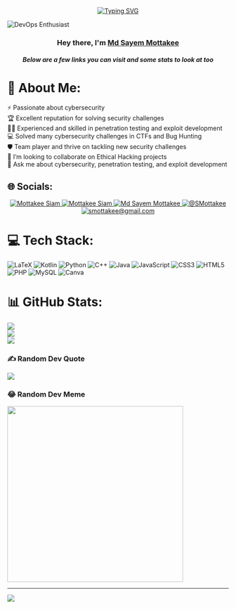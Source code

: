 <p align="center">
<a href="https://git.io/typing-svg"><img src="https://readme-typing-svg.demolab.com?font=Fira+Code&weight=700&pause=1000&center=true&random=false&width=435&lines=I+am+a+passionate+problem+solver;and+Backend+Developer%F0%9F%92%BB." alt="Typing SVG" /></a>
</p>  



![DevOps Enthusiast](https://cdn0.scrvt.com/fokus/b10b9460c59ce9fe/1a1bf772ad3a/v/71c632bfce7e/AI_KI_970x485.jpg?nowebp=1)

<h3 align="center">Hey there, I'm <a href="https://github.com/MdSayemMottakee">Md Sayem Mottakee</a></h3>
<h5 align="center">Below are a few links you can visit and some stats to look at too</h5>

# 💫 About Me:
⚡ Passionate about cybersecurity<br>🏆 Excellent reputation for solving security challenges<br>🧙‍♂️ Experienced and skilled in penetration testing and exploit development<br>💻 Solved many cybersecurity challenges in CTFs and Bug Hunting<br>🛡️ Team player and thrive on tackling new security challenges<br>👯 I’m looking to collaborate on Ethical Hacking projects<br>💬 Ask me about cybersecurity, penetration testing, and exploit development


## 🌐 Socials:
<p align="center">
  <a href="https://facebook.com/Mottakee"> 
    <img src="https://img.shields.io/badge/Facebook-%231877F2.svg?logo=Facebook&logoColor=white" alt="Mottakee Siam">
  </a>
  <a href="https://instagram.com/__ryuk24__/">
    <img src="https://img.shields.io/badge/Instagram-%23E4405F.svg?logo=Instagram&logoColor=white" alt="Mottakee Siam">
  </a>
  <a href="https://www.linkedin.com/in/md-sayem-mottakee/">
    <img src="https://img.shields.io/badge/LinkedIn-%230077B5.svg?logo=linkedin&logoColor=white" alt="Md Sayem Mottakee">
  </a>
  <a href="https://x.com/@SMottakee">
    <img src="https://img.shields.io/badge/X-black.svg?logo=X&logoColor=white" alt="@SMottakee">
  </a>
  <a href="mailto:smottakee@gmail.com">
    <img src="https://img.shields.io/badge/-smottakee@gmail.com-c14438?style=flat-square&logo=Gmail&logoColor=white&link=mailto:smottakee@gmail.com" alt="smottakee@gmail.com">
  </a>
</p>


# 💻 Tech Stack:
![LaTeX](https://img.shields.io/badge/latex-%23008080.svg?style=for-the-badge&logo=latex&logoColor=white) ![Kotlin](https://img.shields.io/badge/kotlin-%237F52FF.svg?style=for-the-badge&logo=kotlin&logoColor=white) ![Python](https://img.shields.io/badge/python-3670A0?style=for-the-badge&logo=python&logoColor=ffdd54) ![C++](https://img.shields.io/badge/c++-%2300599C.svg?style=for-the-badge&logo=c%2B%2B&logoColor=white) ![Java](https://img.shields.io/badge/java-%23ED8B00.svg?style=for-the-badge&logo=openjdk&logoColor=white) ![JavaScript](https://img.shields.io/badge/javascript-%23323330.svg?style=for-the-badge&logo=javascript&logoColor=%23F7DF1E) ![CSS3](https://img.shields.io/badge/css3-%231572B6.svg?style=for-the-badge&logo=css3&logoColor=white) ![HTML5](https://img.shields.io/badge/html5-%23E34F26.svg?style=for-the-badge&logo=html5&logoColor=white) ![PHP](https://img.shields.io/badge/php-%23777BB4.svg?style=for-the-badge&logo=php&logoColor=white) ![MySQL](https://img.shields.io/badge/mysql-4479A1.svg?style=for-the-badge&logo=mysql&logoColor=white) ![Canva](https://img.shields.io/badge/Canva-%2300C4CC.svg?style=for-the-badge&logo=Canva&logoColor=white)
# 📊 GitHub Stats:
![](https://github-readme-stats.vercel.app/api?username=MdSayemMottakee&theme=tokyonight&hide_border=false&include_all_commits=true&count_private=false)<br/>
![](https://github-readme-streak-stats.herokuapp.com/?user=MdSayemMottakee&theme=tokyonight&hide_border=false)<br/>
![](https://github-readme-stats.vercel.app/api/top-langs/?username=MdSayemMottakee&theme=tokyonight&hide_border=false&include_all_commits=true&count_private=false&layout=compact)

### ✍️ Random Dev Quote
![](https://quotes-github-readme.vercel.app/api?type=horizontal&theme=tokyonight)

### 😂 Random Dev Meme
<img src='https://memer-new.vercel.app/' style="height: 400px;"/>

---
[![](https://visitcount.itsvg.in/api?id=MdSayemMottakee&icon=0&color=0)](https://visitcount.itsvg.in)

<!-- Proudly created with GPRM ( https://gprm.itsvg.in ) -->
